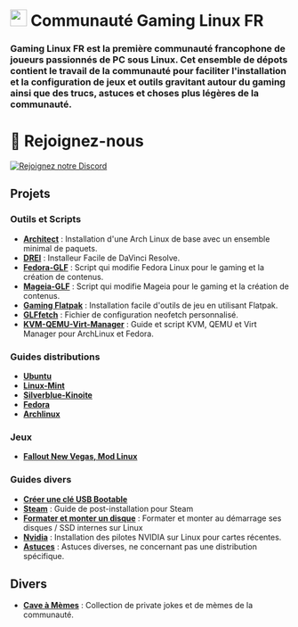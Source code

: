 # <img src="https://github.com/Gaming-Linux-FR/.github/assets/83916775/835d0709-1a09-4416-b6c3-bd166d708efc" width="30" height="30"> Communauté Gaming Linux FR

### Gaming Linux FR est la première communauté francophone de joueurs passionnés de PC sous Linux. Cet ensemble de dépots contient le travail de la communauté pour faciliter l'installation et la configuration de jeux et outils gravitant autour du gaming ainsi que des trucs, astuces et choses plus légères de la communauté.

# 🔗 Rejoignez-nous

[![Rejoignez notre Discord](https://img.shields.io/badge/Discord-Rejoignez%20notre%20serveur-blue?style=for-the-badge&logo=discord)](https://discord.gg/WCAKxxRA3t)

## Projets

### Outils et Scripts

- **[Architect](https://github.com/Cardiacman13/Architect)** : Installation d'une Arch Linux de base avec un ensemble minimal de paquets.
- **[DREI](https://codeberg.org/Gaming-Linux-FR/drei)** : Installeur Facile de DaVinci Resolve.
- **[Fedora-GLF](https://codeberg.org/Gaming-Linux-FR/Fedora-GLF)** : Script qui modifie Fedora Linux pour le gaming et la création de contenus.
- **[Mageia-GLF](https://codeberg.org/Gaming-Linux-FR/mageia_GLF)** : Script qui modifie Mageia pour le gaming et la création de contenus.
- **[Gaming Flatpak](https://codeberg.org/Gaming-Linux-FR/Gaming-Flatpak)** : Installation facile d'outils de jeu en utilisant Flatpak.
- **[GLFfetch](https://codeberg.org/Gaming-Linux-FR/GLFfetch)** : Fichier de configuration neofetch personnalisé.
- **[KVM-QEMU-Virt-Manager](https://codeberg.org/Gaming-Linux-FR/KVM-QEMU-Virt-Manager)** : Guide et script KVM, QEMU et Virt Manager pour ArchLinux et Fedora.

### Guides distributions

- **[Ubuntu](https://codeberg.org/Gaming-Linux-FR/Ubuntu)**
- **[Linux-Mint](https://codeberg.org/Gaming-Linux-FR/guide-mint)**
- **[Silverblue-Kinoite](https://codeberg.org/Gaming-Linux-FR/post-install-silverblue-kinoite)**
- **[Fedora](https://codeberg.org/Gaming-Linux-FR/fedora-guide-fr)**
- **[Archlinux](https://codeberg.org/Gaming-Linux-FR/tuto-archlinux-fr)**

### Jeux
- **[Fallout New Vegas, Mod Linux](https://codeberg.org/Gaming-Linux-FR/Fallout-new-vegas-mod-linux/)**

### Guides divers


- **[Créer une clé USB Bootable](https://codeberg.org/Gaming-Linux-FR/usb-bootable)**
- **[Steam](https://codeberg.org/Gaming-Linux-FR/steam-post-install)** : Guide de post-installation pour Steam
- **[Formater et monter un disque](https://codeberg.org/Gaming-Linux-FR/guide-formater-monter)** : Formater et monter au démarrage ses disques / SSD internes sur Linux
- **[Nvidia](https://codeberg.org/Gaming-Linux-FR/guide-nvidia)** : Installation des pilotes NVIDIA sur Linux pour cartes récentes.
- **[Astuces](https://codeberg.org/Gaming-Linux-FR/glf-astuces)** : Astuces diverses, ne concernant pas une distribution spécifique.

## Divers

- **[Cave à Mèmes](https://codeberg.org/Gaming-Linux-FR/meme-vault)** : Collection de private jokes et de mèmes de la communauté.
